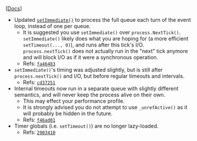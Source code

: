 [[Docs](https://iojs.org/api/timers.html)]

- Updated [`setImmediate()`](https://iojs.org/api/timers.html#timers_setimmediate_callback_arg) to process the full queue each turn of the event loop, instead of one per queue.
  - It is suggested you use `setImmediate()` over `process.NextTick()`. `setImmediate()` likely does what you are hoping for (a more efficient `setTimeout(..., 0)`), and runs after this tick's I/O. `process.nextTick()` does not actually run in the "next" tick anymore and will block I/O as if it were a synchronous operation.
  - Refs: [`fa46483`](https://github.com/nodejs/node/commit/fa46483fe203f56dccd6e122573857cc2c322220)
- `setImmediate()`'s timing was adjusted slightly, but is still after `process.nextTick()` and I/O, but before regular timeouts and intervals.
  - Refs: [`cd37251`](https://github.com/nodejs/node/commit/cd372510bb504b6d3414b01cc8c9ee457b2e16c4)
- Internal timeouts now run in a separate queue with slightly different semantics, and will never keep the process alive on their own.
  - This may effect your performance profile.
  - It is strongly advised you do not attempt to use `_unrefActive()` as it will probably be hidden in the future.
  - Refs: [`f46ad01`](https://github.com/nodejs/node/commit/f46ad012bc5a40194242ea1e9669c9cc25bd7047)
- Timer globals (i.e. `setTimeout()`) are no longer lazy-loaded.
  - Refs: [`2903410`](https://github.com/nodejs/node/commit/2903410aa8)
